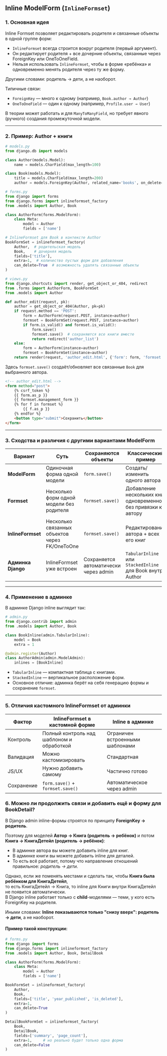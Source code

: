 ## Inline ModelForm (`InlineFormset`)

###  1. Основная идея

Inline Formset позволяет редактировать родителя и связанные объекты в одной группе форм:

- `InlineFormset` всегда строится вокруг родителя (первый аргумент).
- Он редактирует родителя + все дочерние объекты, связанные через ForeignKey или OneToOneField.
- Нельзя использовать `InlineFormset`, чтобы в форме «ребёнка» и одновременно менять родителя через ту же форму.

Другими словами: родитель → дети, а не наоборот.

Типичные связи:

* `ForeignKey` — много к одному (например, `Book.author → Author`)
* `OneToOneField` — один к одному (например, `Profile.user → User`)

В теории может работать и для `ManyToManyField`, но требует явного (ручного) создания промежуточной модели.

---

### 2. Пример: Author + книги

```python
# models.py
from django.db import models

class Author(models.Model):
    name = models.CharField(max_length=100)

class Book(models.Model):
    title = models.CharField(max_length=200)
    author = models.ForeignKey(Author, related_name='books', on_delete=models.CASCADE)
```

```python
# forms.py
from django import forms
from django.forms import inlineformset_factory
from .models import Author, Book

class AuthorForm(forms.ModelForm):
    class Meta:
        model = Author
        fields = ['name']

# InlineFormset для Book в контексте Author
BookFormSet = inlineformset_factory(
    Author,  # родительская модель
    Book,    # дочерняя модель
    fields=['title'],
    extra=1,  # количество пустых форм для добавления
    can_delete=True  # возможность удалять связанные объекты
)
```

```python
# views.py
from django.shortcuts import render, get_object_or_404, redirect
from .forms import AuthorForm, BookFormSet
from .models import Author

def author_edit(request, pk):
    author = get_object_or_404(Author, pk=pk)
    if request.method == 'POST':
        form = AuthorForm(request.POST, instance=author)
        formset = BookFormSet(request.POST, instance=author)
        if form.is_valid() and formset.is_valid():
            form.save()
            formset.save()  # сохраняются все книги вместе
            return redirect('author_list')
    else:
        form = AuthorForm(instance=author)
        formset = BookFormSet(instance=author)
    return render(request, 'author_edit.html', {'form': form, 'formset': formset})
```
Здесь `formset.save()` создаёт/обновляет все связанные `Book` для выбранного автора.


```html
<!-- author_edit.html -->
<form method="post">
    {% csrf_token %}
    {{ form.as_p }}
    {{ formset.management_form }}
    {% for f in formset %}
        {{ f.as_p }}
    {% endfor %}
    <button type="submit">Сохранить</button>
</form>
```

---

### 3. Сходства и различия с другими вариантами ModelForm

| Вариант            | Суть                                           | Сохраняются объекты                   | Классический пример                                            |
| ------------------ | ---------------------------------------------- | ------------------------------------- | -------------------------------------------------------------- |
| **ModelForm**      | Одиночная форма одной модели                   | `form.save()`                         | Создать/изменить одного автора                                 |
| **Formset**        | Несколько форм одной модели без родителя       | `formset.save()`                      | Добавление нескольких книг одновременно, без привязки к автору |
| **InlineFormset**  | Несколько связанных объектов через FK/OneToOne | `formset.save()`                      | Редактирование автора + всех его книг                          |
| **Админка Django** | InlineFormset уже встроен                      | Сохраняется автоматически через admin | `TabularInline` или `StackedInline` для Book внутри Author     |

---

### 4. Применение в админке

В админке Django inline выглядит так:

```python
# admin.py
from django.contrib import admin
from .models import Author, Book

class BookInline(admin.TabularInline):
    model = Book
    extra = 1

@admin.register(Author)
class AuthorAdmin(admin.ModelAdmin):
    inlines = [BookInline]
```

* `TabularInline` — компактная таблица с книгами.
* `StackedInline` — вертикальное расположение форм.
* Основное отличие: админка берёт на себя генерацию формы и сохранение `formset`.

---

### 5. Отличия кастомного InlineFormset от админки

| Фактор     | InlineFormset в кастомной форме           | Inline в админке                |
| ---------- | ----------------------------------------- | ------------------------------- |
| Контроль   | Полный контроль над шаблоном и обработкой | Ограничен встроенными шаблонами |
| Валидация  | Можно кастомизировать                     | Стандартная                     |
| JS/UX      | Нужно добавить самому                     | Частично готово                 |
| Сохранение | `form.save()` + `formset.save()`          | Автоматическое через admin      |


### 6. Можно ли продолжить связи и добавить ещё и форму для BookDetail?

В Django admin inline-формы строятся по принципу **ForeignKey → родитель**.

Поэтому для моделей **Автор → Книга (родитель → ребёнок)** и потом **Книга → КнигаДетейл (родитель → ребёнок)**:

  * В админке автора вы можете добавить inline для книг.
  * В админке книги вы можете добавить inline для деталей.
  * То есть всё работает, потому что направление отношений правильное: *родитель → дети*.

Однако, если же поменять местами и сделать так, чтобы **Книга была ребёнком для КнигаДетейл**,  
то есть КнигаДетейл → Книга, то inline для Книги внутри КнигаДетейл не появится автоматически.   
В Django inline работает только с **child**-моделями — теми, у кого есть ForeignKey на родителя.

Иными словами:
**Inline показываются только "снизу вверх": родитель → дети**, а не наоборот.

#### Пример такой конструкции:

```python
# forms.py
from django import forms
from django.forms import inlineformset_factory
from .models import Author, Book, DetailBook

class AuthorForm(forms.ModelForm):
    class Meta:
        model = Author
        fields = ['name']

BookFormSet = inlineformset_factory(
    Author,
    Book,
    fields=['title', 'year_published', 'is_deleted'],
    extra=1,
    can_delete=True
)

DetailBookFormSet = inlineformset_factory(
    Book,
    DetailBook,
    fields=['summary', 'page_count'],
    extra=1,     # но реально будет только одна форма
    can_delete=False
)


```
